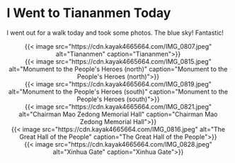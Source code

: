 # I Went to Tiananmen Today


I went out for a walk today and took some photos. The blue sky! Fantastic!
<!--more-->

<div align="center">
{{< image src="https://cdn.kayak4665664.com/IMG_0807.jpeg" alt="Tiananmen" caption="Tiananmen">}}
</div>

<div align="center">
{{< image src="https://cdn.kayak4665664.com/IMG_0815.jpeg" alt="Monument to the People's Heroes (north)" caption="Monument to the People's Heroes (north)">}}
</div>

<div align="center">
{{< image src="https://cdn.kayak4665664.com/IMG_0819.jpeg" alt="Monument to the People's Heroes (south)" caption="Monument to the People's Heroes (south)">}}
</div>

<div align="center">
{{< image src="https://cdn.kayak4665664.com/IMG_0821.jpeg" alt="Chairman Mao Zedong Memorial Hall" caption="Chairman Mao Zedong Memorial Hall">}}
</div>

<div align="center">
{{< image src="https://cdn.kayak4665664.com/IMG_0816.jpeg" alt="The Great Hall of the People" caption="The Great Hall of the People">}}
</div>

<div align="center">
{{< image src="https://cdn.kayak4665664.com/IMG_0828.jpeg" alt="Xinhua Gate" caption="Xinhua Gate">}}
</div>
